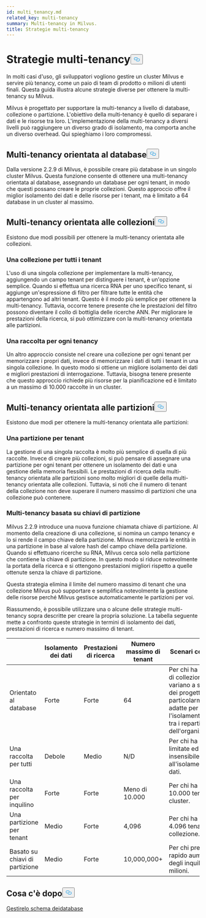 ```yaml
---
id: multi_tenancy.md
related_key: multi-tenancy
summary: Multi-tenancy in Milvus.
title: Strategie multi-tenancy
---
```

<h1 id="Multi-tenancy-strategies" class="common-anchor-header">Strategie multi-tenancy<button data-href="#Multi-tenancy-strategies" class="anchor-icon" translate="no">
      <svg translate="no"
        aria-hidden="true"
        focusable="false"
        height="20"
        version="1.1"
        viewBox="0 0 16 16"
        width="16"
      >
        <path
          fill="#0092E4"
          fill-rule="evenodd"
          d="M4 9h1v1H4c-1.5 0-3-1.69-3-3.5S2.55 3 4 3h4c1.45 0 3 1.69 3 3.5 0 1.41-.91 2.72-2 3.25V8.59c.58-.45 1-1.27 1-2.09C10 5.22 8.98 4 8 4H4c-.98 0-2 1.22-2 2.5S3 9 4 9zm9-3h-1v1h1c1 0 2 1.22 2 2.5S13.98 12 13 12H9c-.98 0-2-1.22-2-2.5 0-.83.42-1.64 1-2.09V6.25c-1.09.53-2 1.84-2 3.25C6 11.31 7.55 13 9 13h4c1.45 0 3-1.69 3-3.5S14.5 6 13 6z"
        ></path>
      </svg>
    </button></h1><p>In molti casi d'uso, gli sviluppatori vogliono gestire un cluster Milvus e servire più tenancy, come un paio di team di prodotto o milioni di utenti finali. Questa guida illustra alcune strategie diverse per ottenere la multi-tenancy su Milvus.</p>
<p>Milvus è progettato per supportare la multi-tenancy a livello di database, collezione o partizione. L'obiettivo della multi-tenancy è quello di separare i dati e le risorse tra loro. L'implementazione della multi-tenancy a diversi livelli può raggiungere un diverso grado di isolamento, ma comporta anche un diverso overhead. Qui spieghiamo i loro compromessi.</p>
<h2 id="Database-oriented-multi-tenancy" class="common-anchor-header">Multi-tenancy orientata al database<button data-href="#Database-oriented-multi-tenancy" class="anchor-icon" translate="no">
      <svg translate="no"
        aria-hidden="true"
        focusable="false"
        height="20"
        version="1.1"
        viewBox="0 0 16 16"
        width="16"
      >
        <path
          fill="#0092E4"
          fill-rule="evenodd"
          d="M4 9h1v1H4c-1.5 0-3-1.69-3-3.5S2.55 3 4 3h4c1.45 0 3 1.69 3 3.5 0 1.41-.91 2.72-2 3.25V8.59c.58-.45 1-1.27 1-2.09C10 5.22 8.98 4 8 4H4c-.98 0-2 1.22-2 2.5S3 9 4 9zm9-3h-1v1h1c1 0 2 1.22 2 2.5S13.98 12 13 12H9c-.98 0-2-1.22-2-2.5 0-.83.42-1.64 1-2.09V6.25c-1.09.53-2 1.84-2 3.25C6 11.31 7.55 13 9 13h4c1.45 0 3-1.69 3-3.5S14.5 6 13 6z"
        ></path>
      </svg>
    </button></h2><p>Dalla versione 2.2.9 di Milvus, è possibile creare più database in un singolo cluster Milvus. Questa funzione consente di ottenere una multi-tenancy orientata al database, assegnando un database per ogni tenant, in modo che questi possano creare le proprie collezioni. Questo approccio offre il miglior isolamento dei dati e delle risorse per i tenant, ma è limitato a 64 database in un cluster al massimo.</p>
<h2 id="Collection-oriented-multi-tenancy" class="common-anchor-header">Multi-tenancy orientata alle collezioni<button data-href="#Collection-oriented-multi-tenancy" class="anchor-icon" translate="no">
      <svg translate="no"
        aria-hidden="true"
        focusable="false"
        height="20"
        version="1.1"
        viewBox="0 0 16 16"
        width="16"
      >
        <path
          fill="#0092E4"
          fill-rule="evenodd"
          d="M4 9h1v1H4c-1.5 0-3-1.69-3-3.5S2.55 3 4 3h4c1.45 0 3 1.69 3 3.5 0 1.41-.91 2.72-2 3.25V8.59c.58-.45 1-1.27 1-2.09C10 5.22 8.98 4 8 4H4c-.98 0-2 1.22-2 2.5S3 9 4 9zm9-3h-1v1h1c1 0 2 1.22 2 2.5S13.98 12 13 12H9c-.98 0-2-1.22-2-2.5 0-.83.42-1.64 1-2.09V6.25c-1.09.53-2 1.84-2 3.25C6 11.31 7.55 13 9 13h4c1.45 0 3-1.69 3-3.5S14.5 6 13 6z"
        ></path>
      </svg>
    </button></h2><p>Esistono due modi possibili per ottenere la multi-tenancy orientata alle collezioni.</p>
<h3 id="One-collection-for-all-tenants" class="common-anchor-header">Una collezione per tutti i tenant</h3><p>L'uso di una singola collezione per implementare la multi-tenancy, aggiungendo un campo tenant per distinguere i tenant, è un'opzione semplice. Quando si effettua una ricerca RNA per uno specifico tenant, si aggiunge un'espressione di filtro per filtrare tutte le entità che appartengono ad altri tenant. Questo è il modo più semplice per ottenere la multi-tenancy. Tuttavia, occorre tenere presente che le prestazioni del filtro possono diventare il collo di bottiglia delle ricerche ANN. Per migliorare le prestazioni della ricerca, si può ottimizzare con la multi-tenancy orientata alle partizioni.</p>
<h3 id="One-collection-per-tenant" class="common-anchor-header">Una raccolta per ogni tenancy</h3><p>Un altro approccio consiste nel creare una collezione per ogni tenant per memorizzare i propri dati, invece di memorizzare i dati di tutti i tenant in una singola collezione. In questo modo si ottiene un migliore isolamento dei dati e migliori prestazioni di interrogazione. Tuttavia, bisogna tenere presente che questo approccio richiede più risorse per la pianificazione ed è limitato a un massimo di 10.000 raccolte in un cluster.</p>
<h2 id="Partition-oriented-multi-tenancy" class="common-anchor-header">Multi-tenancy orientata alle partizioni<button data-href="#Partition-oriented-multi-tenancy" class="anchor-icon" translate="no">
      <svg translate="no"
        aria-hidden="true"
        focusable="false"
        height="20"
        version="1.1"
        viewBox="0 0 16 16"
        width="16"
      >
        <path
          fill="#0092E4"
          fill-rule="evenodd"
          d="M4 9h1v1H4c-1.5 0-3-1.69-3-3.5S2.55 3 4 3h4c1.45 0 3 1.69 3 3.5 0 1.41-.91 2.72-2 3.25V8.59c.58-.45 1-1.27 1-2.09C10 5.22 8.98 4 8 4H4c-.98 0-2 1.22-2 2.5S3 9 4 9zm9-3h-1v1h1c1 0 2 1.22 2 2.5S13.98 12 13 12H9c-.98 0-2-1.22-2-2.5 0-.83.42-1.64 1-2.09V6.25c-1.09.53-2 1.84-2 3.25C6 11.31 7.55 13 9 13h4c1.45 0 3-1.69 3-3.5S14.5 6 13 6z"
        ></path>
      </svg>
    </button></h2><p>Esistono due modi per ottenere la multi-tenancy orientata alle partizioni:</p>
<h3 id="One-partition-per-tenant" class="common-anchor-header">Una partizione per tenant</h3><p>La gestione di una singola raccolta è molto più semplice di quella di più raccolte. Invece di creare più collezioni, si può pensare di assegnare una partizione per ogni tenant per ottenere un isolamento dei dati e una gestione della memoria flessibili. Le prestazioni di ricerca della multi-tenancy orientata alle partizioni sono molto migliori di quelle della multi-tenancy orientata alle collezioni. Tuttavia, si noti che il numero di tenant della collezione non deve superare il numero massimo di partizioni che una collezione può contenere.</p>
<h3 id="Partition-key-based-multi-tenancy" class="common-anchor-header">Multi-tenancy basata su chiavi di partizione</h3><p>Milvus 2.2.9 introduce una nuova funzione chiamata chiave di partizione. Al momento della creazione di una collezione, si nomina un campo tenancy e lo si rende il campo chiave della partizione. Milvus memorizzerà le entità in una partizione in base al valore hash del campo chiave della partizione. Quando si effettuano ricerche su RNA, Milvus cerca solo nella partizione che contiene la chiave di partizione. In questo modo si riduce notevolmente la portata della ricerca e si ottengono prestazioni migliori rispetto a quelle ottenute senza la chiave di partizione.</p>
</div>
<p>Questa strategia elimina il limite del numero massimo di tenant che una collezione Milvus può supportare e semplifica notevolmente la gestione delle risorse perché Milvus gestisce automaticamente le partizioni per voi.</p>
<p>Riassumendo, è possibile utilizzare una o alcune delle strategie multi-tenancy sopra descritte per creare la propria soluzione. La tabella seguente mette a confronto queste strategie in termini di isolamento dei dati, prestazioni di ricerca e numero massimo di tenant.</p>
<table>
<thead>
<tr><th></th><th>Isolamento dei dati</th><th>Prestazioni di ricerca</th><th>Numero massimo di tenant</th><th>Scenari consigliati</th></tr>
</thead>
<tbody>
<tr><td>Orientato al database</td><td>Forte</td><td>Forte</td><td>64</td><td>Per chi ha bisogno di collezioni che variano a seconda dei progetti, particolarmente adatte per l'isolamento dei dati tra i reparti dell'organizzazione.</td></tr>
<tr><td>Una raccolta per tutti</td><td>Debole</td><td>Medio</td><td>N/D</td><td>Per chi ha risorse limitate ed è insensibile all'isolamento dei dati.</td></tr>
<tr><td>Una raccolta per inquilino</td><td>Forte</td><td>Forte</td><td>Meno di 10.000</td><td>Per chi ha meno di 10.000 tenant per cluster.</td></tr>
<tr><td>Una partizione per tenant</td><td>Medio</td><td>Forte</td><td>4,096</td><td>Per chi ha meno di 4.096 tenant per collezione.</td></tr>
<tr><td>Basato su chiavi di partizione</td><td>Medio</td><td>Forte</td><td>10,000,000+</td><td>Per chi prevede un rapido aumento degli inquilini fino a milioni.</td></tr>
</tbody>
</table>
<h2 id="Whats-next" class="common-anchor-header">Cosa c'è dopo<button data-href="#Whats-next" class="anchor-icon" translate="no">
      <svg translate="no"
        aria-hidden="true"
        focusable="false"
        height="20"
        version="1.1"
        viewBox="0 0 16 16"
        width="16"
      >
        <path
          fill="#0092E4"
          fill-rule="evenodd"
          d="M4 9h1v1H4c-1.5 0-3-1.69-3-3.5S2.55 3 4 3h4c1.45 0 3 1.69 3 3.5 0 1.41-.91 2.72-2 3.25V8.59c.58-.45 1-1.27 1-2.09C10 5.22 8.98 4 8 4H4c-.98 0-2 1.22-2 2.5S3 9 4 9zm9-3h-1v1h1c1 0 2 1.22 2 2.5S13.98 12 13 12H9c-.98 0-2-1.22-2-2.5 0-.83.42-1.64 1-2.09V6.25c-1.09.53-2 1.84-2 3.25C6 11.31 7.55 13 9 13h4c1.45 0 3-1.69 3-3.5S14.5 6 13 6z"
        ></path>
      </svg>
    </button></h2><p><a href="/docs/it/manage_databases.md">Gestire</a><a href="/docs/it/schema.md">lo schema dei</a><a href="/docs/it/manage_databases.md">database</a></p>
